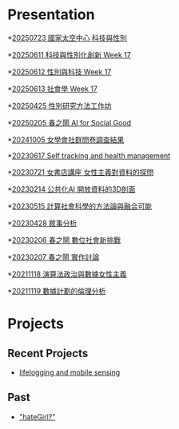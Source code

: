 # Presentation
*[20250723 國家太空中心 科技與性別](https://docs.google.com/presentation/d/e/2PACX-1vTpogoc1Ae5xbuAYYQseRQj4LkzcjCdD5kQP2vFJt4eJmrJDZcC5Q7lGRWvcY1oevdgHpY5f27_jH7h/pub?start=false&loop=false&delayms=3000)

*[20250611 科技與性別化創新 Week 17]()

*[20250612 性別與科技 Week 17]()

*[20250613 社會學 Week 17]()

*[20250425 性別研究方法工作坊]()

*[20250205 春之鬧 AI for Social Good]()

*[20241005 女學會社群問卷調查結果]()

*[20230617 Self tracking and health management]()

*[20230721 女書店講座 女性主義對資料的探問]()

*[20230214 公共化AI 開放資料的3D剖面]()

*[20230515 計算社會科學的方法論與融合可能]()

*[20230428 敘事分析]()

*[20230206 春之鬧 數位社會新挑戰]()

*[20230207 春之鬧 實作討論]()


*[20211118 演算法政治與數據女性主義]()

*[20211119 數據計劃的倫理分析]()


# Projects

## Recent Projects
* [lifelogging and mobile sensing]()

## Past
* ["hateGirl?"]()

